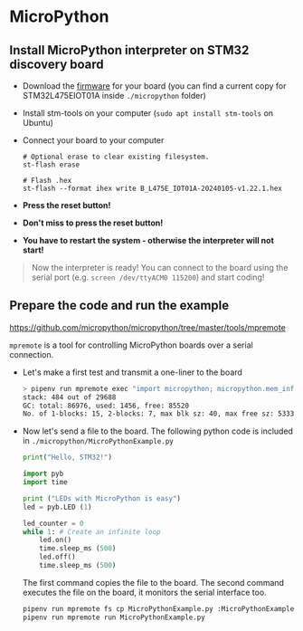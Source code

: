 # MicroPython

## Install MicroPython interpreter on STM32 discovery board

+ Download the [firmware](http://micropython.org/download#stm32) for your board (you can find a current copy for STM32L475EIOT01A inside `./micropython` folder)
+ Install stm-tools on your computer (`sudo apt install stm-tools` on Ubuntu)
+ Connect your board to your computer

    ```
    # Optional erase to clear existing filesystem.
    st-flash erase

    # Flash .hex
    st-flash --format ihex write B_L475E_IOT01A-20240105-v1.22.1.hex
    ```
+ __Press the reset button!__

+ __Don't miss to press the reset button!__

+ __You have to restart the system - otherwise the interpreter will not start!__

> Now the interpreter is ready! You can connect to the board using the serial port (e.g. `screen /dev/ttyACM0 115200`) and start coding!

## Prepare the code and run the example

https://github.com/micropython/micropython/tree/master/tools/mpremote

`mpremote` is a tool for controlling MicroPython boards over a serial connection. 

+ Let's make a first test and transmit a one-liner to the board

    ```bash 
    > pipenv run mpremote exec "import micropython; micropython.mem_info()"
    stack: 484 out of 29688
    GC: total: 86976, used: 1456, free: 85520
    No. of 1-blocks: 15, 2-blocks: 7, max blk sz: 40, max free sz: 5333
    ```

+ Now let's send a file to the board. The following python code is included in `./micropython/MicroPythonExample.py`

    ```python helloWorld.py
    print("Hello, STM32!")

    import pyb
    import time

    print ("LEDs with MicroPython is easy")
    led = pyb.LED (1)

    led_counter = 0
    while 1: # Create an infinite loop
        led.on()
        time.sleep_ms (500) 
        led.off()
        time.sleep_ms (500) 
    ```

    The first command copies the file to the board. The second command executes the file on the board, it monitors the serial interface too.

    ```bash
    pipenv run mpremote fs cp MicroPythonExample.py :MicroPythonExample.py
    pipenv run mpremote run MicroPythonExample.py
    ```